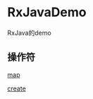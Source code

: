# RxJavaDemo
RxJava的demo

操作符
--------
[map](https://github.com/BaronZ/RxJavaDemo/blob/master/app/src/main/java/com/zzb/rxjavademo/activity/MapActivity.java)

[create](https://github.com/BaronZ/RxJavaDemo/blob/master/app/src/main/java/com/zzb/rxjavademo/activity/CreateActivity.java)

